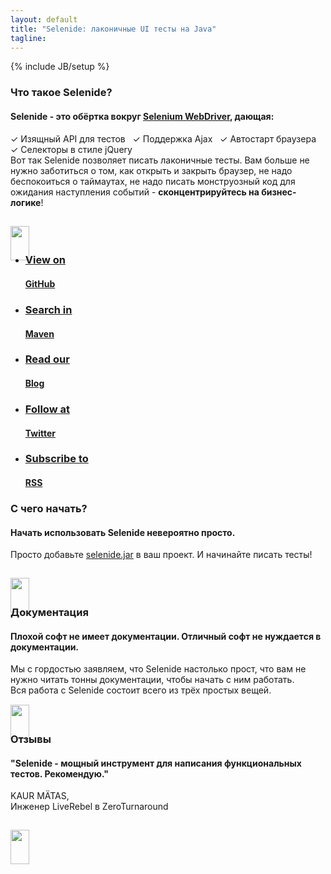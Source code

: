 ```yaml
---
layout: default
title: "Selenide: лаконичные UI тесты на Java"
tagline:
---
```

{% include JB/setup %}

<script>
  $(function(){
    setTimeout(function() {
      $("header .news").effect( "slide", "slow" );
      $("header .news").effect( "shake", "slow" );
    }, 500);
  });
</script>

<div class="short wiki">
<div class="wrapper-color-content">

<h3>Что такое Selenide?</h3>
<h4>Selenide - это обёртка вокруг <a href="http://docs.seleniumhq.org/projects/webdriver/" target="_blank">Selenium WebDriver</a>, дающая:</h4>

✓ Изящный API для тестов&nbsp;&nbsp;
✓ Поддержка Ajax&nbsp;&nbsp;
✓ Автостарт браузера&nbsp;&nbsp;
✓ Селекторы в стиле jQuery<br>
Вот так Selenide позволяет писать лаконичные тесты. Вам больше не нужно заботиться о
том, как открыть и закрыть браузер, не надо беспокоиться о таймаутах, не надо писать монструозный код для
ожидания наступления событий - <b>сконцентрируйтесь на бизнес-логике</b>!<br>

<a href="https://github.com/codeborne/selenide/wiki" target="_blank"> <img style="margin-top: 15px; margin-bottom: -33px" src="{{ BASE_PATH }}/images/arrow-down.png" width="30" height="55" border="0"/> </a>
</div></div>



<div class="quicklinks">
<div class="wrapper-color-content">
<ul class="gray-boxes">
  <li><a href="https://github.com/codeborne/selenide" target="_blank"><span class="ql"><h3>View on</h3> <strong><h4>GitHub</h4></strong></span></a></li>
  <li><a href="http://search.maven.org/#search%7Cgav%7C1%7Cg%3A%22com.codeborne%22%20AND%20a%3A%22selenide%22" target="_blank"><span class="ql"><h3>Search in</h3> <strong><h4>Maven</h4></strong></span></a></li>
  <li><a href="{{ BASE_PATH }}/blog.html"><span class="ql"><h3>Read our</h3> <strong><h4>Blog</h4></strong></span></a></li>
  <li><a href="https://twitter.com/jselenide" target="_blank"><span class="ql"><h3>Follow at</h3><strong><h4>Twitter</h4></strong></span></a></li>
  <li><a href="{{ BASE_PATH }}/rss.xml"><span class="ql"><h3>Subscribe to</h3><strong><h4>RSS</h4></strong></span></a></li>
</ul>
</div>
</div>

<div class="short howto">
<div class="wrapper-color-content">

<h3>С чего начать?</h3>
<h4>Начать использовать Selenide невероятно просто.</h4>

Просто добавьте <a href="http://search.maven.org/remotecontent?filepath=com/codeborne/selenide/{{site.SELENIDE_VERSION}}/selenide-{{site.SELENIDE_VERSION}}.jar">selenide.jar</a> в ваш проект. И начинайте писать тесты!<br>

<a href="{{ BASE_PATH }}/quick-start.html"> <img style="margin-top: 15px; margin-bottom: -33px" src="{{ BASE_PATH }}/images/arrow-down.png" width="30" height="55" border="0"/> </a>
</div></div>

<div class="short docs">
<div class="wrapper-color-content">

<h3>Документация</h3>
<h4>Плохой софт <span class="bold">не имеет</span> документации.
Отличный софт <span class="bold">не нуждается</span> в документации.</h4>

Мы с гордостью заявляем, что Selenide настолько прост, что вам не нужно читать тонны документации, чтобы начать с ним работать.<br/>
Вся работа с Selenide состоит всего из трёх простых вещей.<br>
<a href="{{ BASE_PATH }}/documentation.html"> <img style="margin-top: 15px; margin-bottom: -33px" src="{{ BASE_PATH }}/images/arrow-down.png" width="30" height="55" border="0"/> </a>
</div></div>

<div class="short testimonials">
<div class="wrapper-color-content">

<h3>Отзывы</h3>
<h4>"Selenide - мощный инструмент для написания функциональных тестов. Рекомендую."</h4>

KAUR MÄTAS, <br>
Инженер LiveRebel в ZeroTurnaround<br>

<a href="{{ BASE_PATH }}/users.html"> <img style="margin-top: 15px; margin-bottom: -33px" src="{{ BASE_PATH }}/images/arrow-down.png" width="30" height="55" border="0"/> </a>
</div></div>

